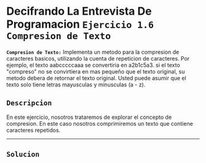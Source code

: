 # Decifrando La Entrevista De Programacion  `Ejercicio 1.6 Compresion de Texto`
**`Compresion de Texto:`** Implementa un metodo para la compresion de caracteres basicos, utilizando la cuenta de repeticion de caracteres. Por ejemplo, el texto aabcccccaaa se convertiria en a2b1c5a3. si el texto 
"compreso" no se convirtiera en mas pequeño que el texto original, su metodo debera de retornar el texto original. Usted puede asumir que el texto solo tiene letras mayusculas y minusculas (a - z).

## `Descripcion`
En este ejercicio, nosotros trataremos de explorar el concepto de compresion. 
En este caso nosotros comprimiremos un texto que contiene caracteres repetidos. 

---

## `Solucion`
